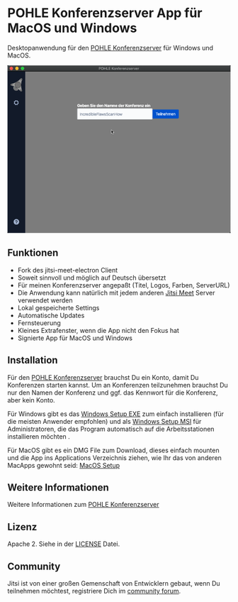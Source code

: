 # POHLE Konferenzserver App für MacOS und Windows

Desktopanwendung für den [POHLE Konferenzserver] für Windows und MacOS. 

![](screenshot.png)

## Funktionen

- Fork des jitsi-meet-electron Client
- Soweit sinnvoll und möglich auf Deutsch übersetzt
- Für meinen Konferenzserver angepaßt (Titel, Logos, Farben, ServerURL)
- Die Anwendung kann natürlich mit jedem anderen [Jitsi Meet] Server verwendet werden
- Lokal gespeicherte Settings
- Automatische Updates
- Fernsteuerung
- Kleines Extrafenster, wenn die App nicht den Fokus hat
- Signierte App für MacOS und Windows 

## Installation

Für den [POHLE Konferenzserver] brauchst Du ein Konto, damit Du Konferenzen starten kannst. Um an Konferenzen teilzunehmen brauchst Du nur den Namen der Konferenz und ggf. das Kennwort für die Konferenz, aber kein Konto. 

Für Windows gibt es das [Windows Setup EXE] zum einfach installieren  (für die meisten Anwender empfohlen) und als [Windows Setup MSI] für Administratoren, die das Program automatisch auf die Arbeitsstationen installieren möchten .

Für MacOS gibt es ein DMG File zum Download, dieses einfach mounten und die App ins Applications Verzeichnis ziehen, wie Ihr das von anderen MacApps gewohnt seid: [MacOS Setup]

## Weitere Informationen

Weitere Informationen zum [POHLE Konferenzserver]

## Lizenz

Apache 2. Siehe in der [LICENSE] Datei.

## Community

Jitsi ist von einer großen Gemenschaft von Entwicklern gebaut, wenn Du teilnehmen 
möchtest, registriere Dich im [community forum].

[Download]: https://github.com/cpohle/jitsi-meet-electron/releases/latest
[community forum]: https://community.jitsi.org/
[LICENSE]: LICENSE
[POHLE Konferenzserver]: https://support.pohle.net/display/HC/Konferenzserver
[Jitsi Meet]: https://jitsi.org/jitsi-meet/
[Windows Setup EXE]: https://github.com/cpohle/jitsi-meet-electron/releases/download/v2.1.0/POHLE.Konferenzserver.Setup.2.10.exe
[Windows Setup MSI]: https://github.com/cpohle/jitsi-meet-electron/releases/download/v2.1.0/POHLE.Konferenzserver.2.10.msi 
[MacOS Setup]: https://github.com/cpohle/jitsi-meet-electron/releases/download/v2.1.0/POHLE.Konferenzserver.Setup.2.10.dmg
